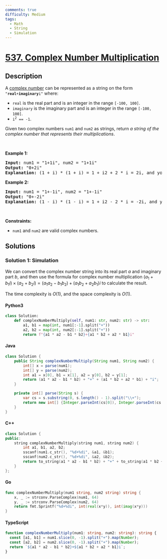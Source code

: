 ```yaml
---
comments: true
difficulty: Medium
tags:
  - Math
  - String
  - Simulation
---
```


<!-- problem:start -->

# [537. Complex Number Multiplication](https://leetcode.com/problems/complex-number-multiplication)

## Description

<!-- description:start -->

<p>A <a href="https://en.wikipedia.org/wiki/Complex_number" target="_blank">complex number</a> can be represented as a string on the form <code>&quot;<strong>real</strong>+<strong>imaginary</strong>i&quot;</code> where:</p>

<ul>
	<li><code>real</code> is the real part and is an integer in the range <code>[-100, 100]</code>.</li>
	<li><code>imaginary</code> is the imaginary part and is an integer in the range <code>[-100, 100]</code>.</li>
	<li><code>i<sup>2</sup> == -1</code>.</li>
</ul>

<p>Given two complex numbers <code>num1</code> and <code>num2</code> as strings, return <em>a string of the complex number that represents their multiplications</em>.</p>

<p>&nbsp;</p>
<p><strong class="example">Example 1:</strong></p>

<pre>
<strong>Input:</strong> num1 = &quot;1+1i&quot;, num2 = &quot;1+1i&quot;
<strong>Output:</strong> &quot;0+2i&quot;
<strong>Explanation:</strong> (1 + i) * (1 + i) = 1 + i2 + 2 * i = 2i, and you need convert it to the form of 0+2i.
</pre>

<p><strong class="example">Example 2:</strong></p>

<pre>
<strong>Input:</strong> num1 = &quot;1+-1i&quot;, num2 = &quot;1+-1i&quot;
<strong>Output:</strong> &quot;0+-2i&quot;
<strong>Explanation:</strong> (1 - i) * (1 - i) = 1 + i2 - 2 * i = -2i, and you need convert it to the form of 0+-2i.
</pre>

<p>&nbsp;</p>
<p><strong>Constraints:</strong></p>

<ul>
	<li><code>num1</code> and <code>num2</code> are valid complex numbers.</li>
</ul>

<!-- description:end -->

## Solutions

<!-- solution:start -->

### Solution 1: Simulation

We can convert the complex number string into its real part $a$ and imaginary part $b$, and then use the formula for complex number multiplication $(a_1 + b_1i) \times (a_2 + b_2i) = (a_1a_2 - b_1b_2) + (a_1b_2 + a_2b_1)i$ to calculate the result.

The time complexity is $O(1)$, and the space complexity is $O(1)$.

<!-- tabs:start -->

#### Python3

```python
class Solution:
    def complexNumberMultiply(self, num1: str, num2: str) -> str:
        a1, b1 = map(int, num1[:-1].split("+"))
        a2, b2 = map(int, num2[:-1].split("+"))
        return f"{a1 * a2 - b1 * b2}+{a1 * b2 + a2 * b1}i"
```

#### Java

```java
class Solution {
    public String complexNumberMultiply(String num1, String num2) {
        int[] x = parse(num1);
        int[] y = parse(num2);
        int a1 = x[0], b1 = x[1], a2 = y[0], b2 = y[1];
        return (a1 * a2 - b1 * b2) + "+" + (a1 * b2 + a2 * b1) + "i";
    }

    private int[] parse(String s) {
        var cs = s.substring(0, s.length() - 1).split("\\+");
        return new int[] {Integer.parseInt(cs[0]), Integer.parseInt(cs[1])};
    }
}
```

#### C++

```cpp
class Solution {
public:
    string complexNumberMultiply(string num1, string num2) {
        int a1, b1, a2, b2;
        sscanf(num1.c_str(), "%d+%di", &a1, &b1);
        sscanf(num2.c_str(), "%d+%di", &a2, &b2);
        return to_string(a1 * a2 - b1 * b2) + "+" + to_string(a1 * b2 + a2 * b1) + "i";
    }
};
```

#### Go

```go
func complexNumberMultiply(num1 string, num2 string) string {
	x, _ := strconv.ParseComplex(num1, 64)
	y, _ := strconv.ParseComplex(num2, 64)
	return fmt.Sprintf("%d+%di", int(real(x*y)), int(imag(x*y)))
}
```

#### TypeScript

```ts
function complexNumberMultiply(num1: string, num2: string): string {
  const [a1, b1] = num1.slice(0, -1).split("+").map(Number);
  const [a2, b2] = num2.slice(0, -1).split("+").map(Number);
  return `${a1 * a2 - b1 * b2}+${a1 * b2 + a2 * b1}i`;
}
```

<!-- tabs:end -->

<!-- solution:end -->

<!-- problem:end -->
